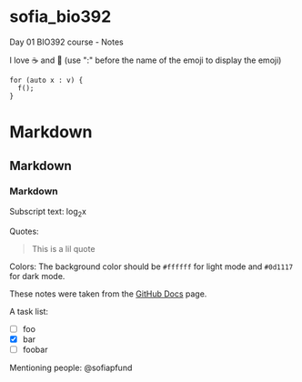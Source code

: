 # sofia_bio392
Day 01 BIO392 course - Notes

I love ☕ and 💃 (use ":" before the name of the emoji to display the emoji)

```piece of code
for (auto x : v) {
  f();
}
```
# Markdown
## Markdown
### Markdown

Subscript text:
log<sub>2</sub>x

Quotes:
> This is a lil quote

Colors:
The background color should be `#ffffff` for light mode and `#0d1117` for dark mode.

These notes were taken from the [GitHub Docs](https://docs.github.com/en/get-started/writing-on-github/getting-started-with-writing-and-formatting-on-github/basic-writing-and-formatting-syntax) page.

A task list:
- [ ] foo
- [x] bar
- [ ] foobar

Mentioning people: @sofiapfund
